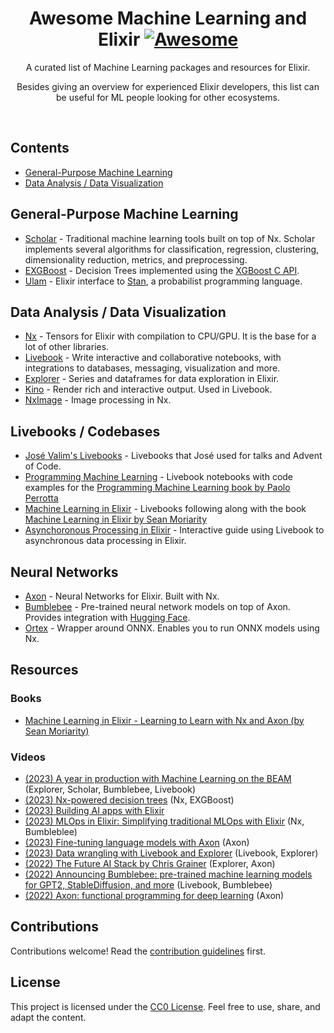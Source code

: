 <div align="center">

# Awesome Machine Learning and Elixir [![Awesome](https://awesome.re/badge.svg)](https://awesome.re)

A curated list of Machine Learning packages and resources for Elixir.

Besides giving an overview for experienced Elixir developers, this list can be useful for ML people looking for other ecosystems.

</div>
<br />

## Contents

- [General-Purpose Machine Learning](#general-purpose-machine-learning)
- [Data Analysis / Data Visualization](#data-analysis-data-visualization)

## General-Purpose Machine Learning

- [Scholar](https://github.com/elixir-nx/scholar) - Traditional machine learning tools built on top of Nx. Scholar implements several algorithms for classification, regression, clustering, dimensionality reduction, metrics, and preprocessing.
- [EXGBoost](https://github.com/acalejos/exgboost) - Decision Trees implemented using the [XGBoost C API](https://xgboost.readthedocs.io/en/latest/c.html).
- [Ulam](https://github.com/tmbb/ulam_ex) - Elixir interface to [Stan](https://mc-stan.org/), a probabilist programming language.

## Data Analysis / Data Visualization

- [Nx](https://github.com/elixir-nx/nx) - Tensors for Elixir with compilation to CPU/GPU. It is the base for a lot of other libraries.
- [Livebook](https://livebook.dev/) - Write interactive and collaborative notebooks, with integrations to databases, messaging, visualization and more.
- [Explorer](https://github.com/elixir-explorer/explorer) - Series and dataframes for data exploration in Elixir.
- [Kino](https://github.com/livebook-dev/kino) - Render rich and interactive output. Used in Livebook.
- [NxImage](https://github.com/elixir-nx/nx_image) - Image processing in Nx.

## Livebooks / Codebases

- [José Valim's Livebooks](https://github.com/josevalim/livebooks) - Livebooks that José used for talks and Advent of Code.
- [Programming Machine Learning](https://github.com/nickgnd/programming-machine-learning-livebooks) - Livebook notebooks with code examples for the [Programming Machine Learning book by Paolo Perrotta](https://pragprog.com/titles/pplearn/programming-machine-learning/)
- [Machine Learning in Elixir](https://github.com/charlieroth/machine-learning-in-elixir) - Livebooks following along with the book [Machine Learning in Elixir by Sean Moriarity](https://pragprog.com/titles/smelixir/machine-learning-in-elixir/)
- [Asynchoronous Processing in Elixir](https://github.com/whatyouhide/guide_async_processing_in_elixir) - Interactive guide using Livebook to asynchronous data processing in Elixir.

## Neural Networks

- [Axon](https://github.com/elixir-nx/axon) - Neural Networks for Elixir. Built with Nx.
- [Bumblebee](https://github.com/elixir-nx/bumblebee) - Pre-trained neural network models on top of Axon. Provides integration with [Hugging Face](https://huggingface.co/).
- [Ortex](https://github.com/elixir-nx/ortex) - Wrapper around ONNX. Enables you to run ONNX models using Nx.

## Resources

### Books

- [Machine Learning in Elixir - Learning to Learn with Nx and Axon (by Sean Moriarity)](https://pragprog.com/titles/smelixir/machine-learning-in-elixir/)

### Videos

- [(2023) A year in production with Machine Learning on the BEAM](https://www.youtube.com/watch?v=HP86Svk4hzI) (Explorer, Scholar, Bumblebee, Livebook)
- [(2023) Nx-powered decision trees](https://www.youtube.com/watch?v=rbmviKT6HkU) (Nx, EXGBoost)
- [(2023) Building AI apps with Elixir](https://www.youtube.com/watch?v=TfZI5-oQSqI)
- [(2023) MLOps in Elixir: Simplifying traditional MLOps with Elixir](https://www.youtube.com/watch?v=6aVnwj8WQq4) (Nx, Bumbleblee)
- [(2023) Fine-tuning language models with Axon](https://www.youtube.com/watch?v=-iZIZHgHa5M) (Axon)
- [(2023) Data wrangling with Livebook and Explorer](https://www.youtube.com/watch?v=U6nuPjyAUPw) (Livebook, Explorer)
- [(2022) The Future AI Stack by Chris Grainer](https://www.youtube.com/watch?v=Y2Nr4dNu6hI) (Explorer, Axon)
- [(2022) Announcing Bumblebee: pre-trained machine learning models for GPT2, StableDiffusion, and more](https://www.youtube.com/watch?v=g3oyh3g1AtQ) (Livebook, Bumblebee)
- [(2022) Axon: functional programming for deep learning](https://www.youtube.com/watch?v=NWXSiZ-vi-o) (Axon)

## Contributions

Contributions welcome! Read the [contribution guidelines](contributing.md) first.

## License

This project is licensed under the [CC0 License](LICENSE.md). Feel free to use, share, and adapt the content.

